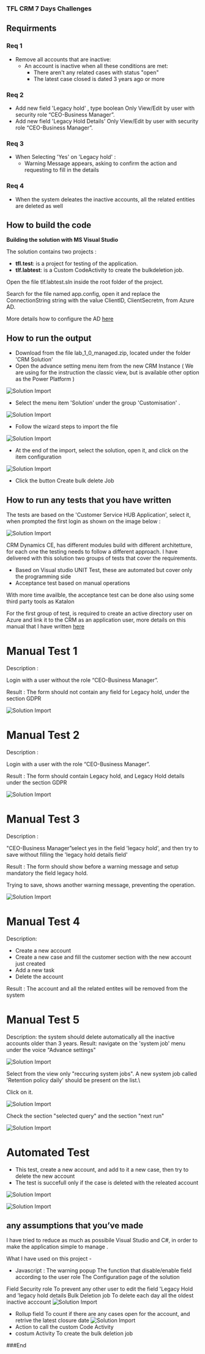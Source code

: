 
### TFL CRM 7 Days Challenges

## Requirments

### Req 1 
- Remove all accounts that are inactive: 
	- An account is inactive when all these conditions are met: 
		-  There aren't any related cases with status "open"
		- The latest case closed is dated 3 years ago or more

###  Req 2

- Add new field 'Legacy hold' , type boolean 
	Only View/Edit by user with security role “CEO-Business Manager”.
- Add new field 'Legacy Hold Details'
	Only View/Edit by user with security role “CEO-Business Manager”.
	
###  Req 3

- When Selecting 'Yes' on 'Legacy hold' : 
	- Warning Message appears, asking to confirm the action and requesting to fill in the details   


###  Req 4
- When the system deleates the inactive accounts,  all the related entities are deleted as well

## How to build the code


**Building the solution with MS Visual Studio**

The solution contains two projects :

-  **tfl.test**: is a project for testing of  the application. 
-  **tlf.labtest**: is a Custom CodeActivity to create the bulkdeletion job.



Open the  file tlf.labtest.sln inside the root folder of the project. 

Search for the file named app.config, open it  and  replace the ConnectionString  string with the value ClientID, ClientSecretm, from Azure AD. 

More details how to configure the AD [here](https://raw.githubusercontent.com/philippe78/tlf.labtest/master/CRMSolution/pictures/ad.pdf "here")


## How to run the output

-  Download from the file lab_1_0_managed.zip, located under the folder 'CRM Solution'
-  Open the advance setting menu item from the new CRM Instance ( We are using for the instruction the classic view, but is  available other option as the  Power Platform )

![Solution Import](https://raw.githubusercontent.com/philippe78/tlf.labtest/master/CRMSolution/pictures/14.png "Solution Import")

-  Select the menu item 'Solution' under the group 'Customisation' .

![Solution Import](https://raw.githubusercontent.com/philippe78/tlf.labtest/master/CRMSolution/pictures/15.png "Solution Import")

- Follow the wizard steps to import the file 

![Solution Import](https://raw.githubusercontent.com/philippe78/tlf.labtest/master/CRMSolution/pictures/24.png "Solution Import")

- At the end of the import, select the solution, open it, and click on the item configuration

![Solution Import](https://raw.githubusercontent.com/philippe78/tlf.labtest/master/CRMSolution/pictures/20.png "Solution Import")

- Click the button Create bulk delete Job


## How to run any tests that you have written

The tests are based on the 'Customer Service HUB Application', select it, when prompted the first login as shown on the  image below : 

![Solution Import](https://raw.githubusercontent.com/philippe78/tlf.labtest/master/CRMSolution/pictures/pict13.png "Solution Import")


CRM Dynamics CE, has different modules build with different architetture, for each one the testing needs to follow a different approach.
I have delivered with this solution two groups  of tests that cover the requirements.  

 - Based on Visual studio UNIT Test, these are  automated but cover only the programming side 
-  Acceptance test based on manual operations 

With more time availble, the acceptance test can be done also using some third party tools as Katalon

For the first group of test, is required to create an active directory user on Azure and link it to the CRM as an application user, more details on this manual that I have written [here](htthttps://raw.githubusercontent.com/philippe78/tlf.labtest/master/CRMSolution/pictures/ad.pdfp:// "here")




# Manual Test 1

Description :

Login with a user without the role “CEO-Business Manager”.

Result :
The form should not contain any field for Legacy hold, under the section GDPR

![Solution Import](https://raw.githubusercontent.com/philippe78/tlf.labtest/master/CRMSolution/pictures/25.png "Solution Import")

# Manual Test 2

Description :

Login with a user with  the role “CEO-Business Manager”.

Result :
The form should  contain  Legacy hold, and Legacy Hold details  under the section GDPR

![Solution Import](https://raw.githubusercontent.com/philippe78/tlf.labtest/master/CRMSolution/pictures/26.png "Solution Import")


# Manual Test 3

Description :

"CEO-Business Manager”select  yes in the field 'legacy hold', and then try to save without filling the 'legacy hold details field'  

Result :
The form should  show before a warning message and setup mandatory the field legacy hold. 

Trying to save, shows another warning message, preventing the operation.

![Solution Import](https://raw.githubusercontent.com/philippe78/tlf.labtest/master/CRMSolution/pictures/28.png "Solution Import")

# Manual Test 4

Description: 
- Create a new account
- Create a new case and fill the customer section with the new account just created
- Add a new task
- Delete the  account

Result :
The account and all the related entites will be removed from the system

# Manual Test 5

Description: the system should delete automatically all the inactive accounts older than 3 years.
Result: navigate on the 'system job' menu  under the voice  "Advance settings"

![Solution Import](https://raw.githubusercontent.com/philippe78/tlf.labtest/master/CRMSolution/pictures/33.png "Solution Import")

Select from the view only "reccuring system jobs". A new system job called 'Retention policy daily' should be present on the list.\

Click on it.

![Solution Import](https://raw.githubusercontent.com/philippe78/tlf.labtest/master/CRMSolution/pictures/34.png "Solution Import")



Check the section "selected query" and the section "next run"

![Solution Import](https://raw.githubusercontent.com/philippe78/tlf.labtest/master/CRMSolution/pictures/31.png "Solution Import")


# Automated Test

- This test, create a new account, and add to it a new case, then try to delete the new account 
- The test is succefull only if the case is deleted with  the releated  account 


![Solution Import](https://raw.githubusercontent.com/philippe78/tlf.labtest/master/CRMSolution/pictures/29.png "Solution Import")


![Solution Import](https://raw.githubusercontent.com/philippe78/tlf.labtest/master/CRMSolution/pictures/30.png "Solution Import")

## any assumptions that you’ve made

I have tried to reduce as much as possibile Visual Studio and C#, in order to make the application simple to manage .

What I have used on this project - 
- Javascript : 
		The warning popup 
		 The function that disable/enable field   according to the user role
		 The Configuration page of the solution

 Field Security role
 		 To prevent any other user to edit the field 'Legacy Hold and 'legacy hold details
Bulk Deletion job
		To delete each day all the oldest inactive acccount
![Solution Import](https://raw.githubusercontent.com/philippe78/tlf.labtest/master/CRMSolution/pictures/31.png "Solution Import")

		
- Rollup field 
		To count if there are any cases open for the account, and retrive the latest closure date
		![Solution Import](https://raw.githubusercontent.com/philippe78/tlf.labtest/master/CRMSolution/pictures/32.png "Rollup")
- Action 
		to call the custom Code Activity
- costum Activity
	 To create the bulk deletion job






###End
